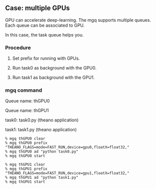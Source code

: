 ## Case: multiple GPUs

GPU can accelerate deep-learning. 
The mgq supports multiple queues. Each queue can be associated to GPU.

In this case, the task queue helps you.

### Procedure

1. Set prefix for running with GPUs.

1. Run task0 as background with the GPU0.

1. Run task1 as background with the GPU1.

### mgq command

Queue name: thGPU0

Queue name: thGPU1

task0: task0.py (theano application)

task1: task1.py (theano application)

```
% mgq thGPU0 clear
% mgq thGPU0 prefix "THEANO_FLAGS=mode=FAST_RUN,device=gpu0,floatX=float32,"
% mgq thGPU0 ad "python task0.py"
% mgq thGPU0 start
```

```
% mgq thGPU1 clear
% mgq thGPU1 prefix "THEANO_FLAGS=mode=FAST_RUN,device=gpu1,floatX=float32,"
% mgq thGPU1 ad "python task1.py"
% mgq thGPU1 start
```
